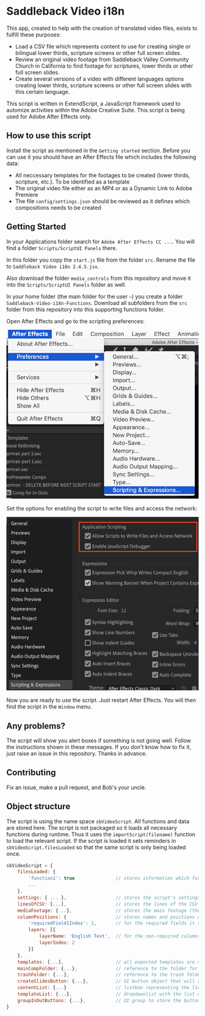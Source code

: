 # Saddleback Video i18n

This app, created to help with the creation of translated video files, exists to fulfill these purposes:

* Load a CSV file which represents content to use for creating single or bilingual lower thirds, scripture screens or other full screen slides.
* Review an original video footage from Saddleback Valley Community Church in California to find footage for scriptures, lower thirds or other full screen slides.
* Create several versions of a video with different languages options creating lower thirds, scripture screens or other full screen slides with this certain language.

This script is written in ExtendScript, a JavaScript framework used to automize activities within the Adobe Creative Suite. This script is being used for Adobe After Effects only.

## How to use this script

Install the script as mentioned in the `Getting started` section. Before you can use it you should have an After Effects file which includes the following data:

* All neccessary templates for the footages to be created (lower thirds, scripture, etc.). To be identified as a template
* The original video file either as an MP4 or as a Dynamic Link to Adobe Premiere
* The file `config/settings.json` should be reviewed as it defines which compositions needs to be created

## Getting Started

In your Applications folder search for `Adobe After Effects CC ...`. You will find a folder `Scripts/ScriptUI Panels` there.

In this folder you copy the `start.js` file from the folder `src`. Rename the file to `Saddleback Video i18n 2.4.5.jsx`.

Also download the folder `media_controls` from this repository and move it into the `Scripts/ScriptUI Panels` folder as well.

In your home folder (the main folder for the user `~`) you create a folder `Saddleback-Video-i18n-Functions`. Download all subfolders from the `src` folder from this repository into this supporting functions folder.

Open After Effects and go to the scripting preferences:

![Scripting Preferences](img/scripting-prefs.png)

Set the options for enabling the script to write files and access the network:

![Set Preferences](img/enable-options.png)

Now you are ready to use the script. Just restart After Effects. You will then find the script in the `Window` menu.

## Any problems?

The script will show you alert boxes if something is not going well. Follow the instructions shown in these messages. If you don't know how to fix it, just raise an issue in this repository. Thanks in advance.

## Contributing

Fix an issue, make a pull request, and Bob's your uncle.

## Object structure

The script is using the name space `sbVideoScript`. All functions and data are stored here. The script is not packaged so it loads all necessary functions during runtime. Thus it uses the `importScript(filename)` function to load the relevant script. If the script is loaded it sets reminders in `sbVideoScript.filesLoaded` so that the same script is only being loaded once.

```js
sbVideoScript = {
    filesLoaded: {
        'function1': true               // stores information which function was loaded already
        ...
    },
    settings: { ... },                  // stores the script's settings (see config/settings.json)
    linesOfCSV: [...],                  // stores the lines of the CSV file in an array
    mediaFootage: {...},                // stores the main footage (the original video file)
    columnPositions: {                  // stores names and positions of columns within the loaded CSV file
        'requiredField1Index': 1,       // for the required fields it stores it's name with Index as an extension and the column number where it is found within the CSV file
        layers: [{
            layerName: 'English Text',  // for the non-required columns found in the CSV it stores the column name and its column number
            layerIndex: 2
        }]
    },
    templates: [...],                   // all expected templates are mentioned in config/settings.json in settings.compositionTemplates; they are loaded as compositions into this array
    mainCompFolder: {...},              // reference to the folder for the main compositions
    trashFolder: {...},                 // reference to the trash folder
    createSlidesButton: {...},          // UI button object that will create the videos and its slides; it will be enabled or disabled here and there
    contentList: {...}                  // listbox representing the lines of the CSV file
    templateList: {...},                // dropdownlist with the list of templates
    groupInOutButtons: {...},           // UI group to store the buttons for setting the in/out positions for layers
}
```

